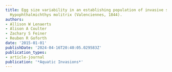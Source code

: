 ```yaml
---
title: Egg size variability in an establishing population of invasive silver carp
  Hypophthalmichthys molitrix (Valenciennes, 1844).
authors:
- Allison W Lenaerts
- Alison A Coulter
- Zachary S Feiner
- Reuben R Goforth
date: '2015-01-01'
publishDate: '2024-04-16T20:40:05.029583Z'
publication_types:
- article-journal
publication: '*Aquatic Invasions*'
---
```

